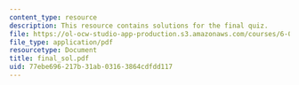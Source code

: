 ```yaml
---
content_type: resource
description: This resource contains solutions for the final quiz.
file: https://ol-ocw-studio-app-production.s3.amazonaws.com/courses/6-041-probabilistic-systems-analysis-and-applied-probability-spring-2006/77ebe696217b31ab03163864cdfdd117_final_sol.pdf
file_type: application/pdf
resourcetype: Document
title: final_sol.pdf
uid: 77ebe696-217b-31ab-0316-3864cdfdd117
---
```

